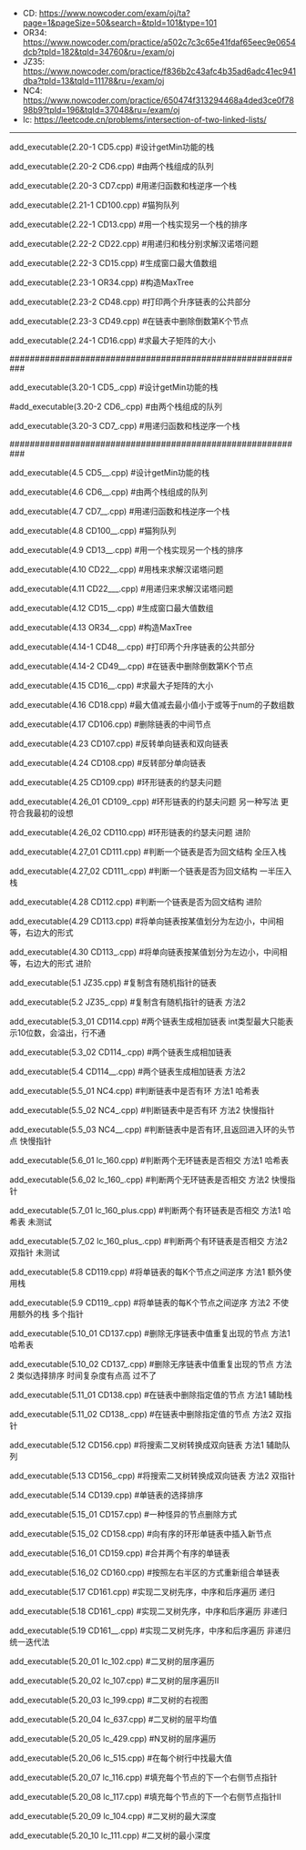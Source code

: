  - CD:
 https://www.nowcoder.com/exam/oj/ta?page=1&pageSize=50&search=&tpId=101&type=101
 - OR34:
 https://www.nowcoder.com/practice/a502c7c3c65e41fdaf65eec9e0654dcb?tpId=182&tqId=34760&ru=/exam/oj
 - JZ35:
 https://www.nowcoder.com/practice/f836b2c43afc4b35ad6adc41ec941dba?tpId=13&tqId=11178&ru=/exam/oj
 - NC4:
 https://www.nowcoder.com/practice/650474f313294468a4ded3ce0f7898b9?tpId=196&tqId=37048&ru=/exam/oj
 - lc:
 https://leetcode.cn/problems/intersection-of-two-linked-lists/
 ---
add_executable(2.20-1 CD5.cpp) #设计getMin功能的栈

add_executable(2.20-2 CD6.cpp) #由两个栈组成的队列

add_executable(2.20-3 CD7.cpp) #用递归函数和栈逆序一个栈

add_executable(2.21-1 CD100.cpp) #猫狗队列

add_executable(2.22-1 CD13.cpp) #用一个栈实现另一个栈的排序

add_executable(2.22-2 CD22.cpp) #用递归和栈分别求解汉诺塔问题

add_executable(2.22-3 CD15.cpp) #生成窗口最大值数组

add_executable(2.23-1 OR34.cpp) #构造MaxTree

add_executable(2.23-2 CD48.cpp) #打印两个升序链表的公共部分

add_executable(2.23-3 CD49.cpp) #在链表中删除倒数第K个节点

add_executable(2.24-1 CD16.cpp) #求最大子矩阵的大小

###########################################################

add_executable(3.20-1 CD5_.cpp)	#设计getMin功能的栈

#add_executable(3.20-2 CD6_.cpp)	#由两个栈组成的队列

add_executable(3.20-3 CD7_.cpp) #用递归函数和栈逆序一个栈

###########################################################

add_executable(4.5 CD5__.cpp) #设计getMin功能的栈

add_executable(4.6 CD6__.cpp)	#由两个栈组成的队列

add_executable(4.7 CD7__.cpp) #用递归函数和栈逆序一个栈

add_executable(4.8 CD100__.cpp) #猫狗队列

add_executable(4.9 CD13__.cpp) #用一个栈实现另一个栈的排序

add_executable(4.10 CD22__.cpp) #用栈来求解汉诺塔问题

add_executable(4.11 CD22___.cpp) #用递归来求解汉诺塔问题

add_executable(4.12 CD15__.cpp) #生成窗口最大值数组

add_executable(4.13 OR34__.cpp) #构造MaxTree

add_executable(4.14-1 CD48__.cpp) #打印两个升序链表的公共部分

add_executable(4.14-2 CD49__.cpp) #在链表中删除倒数第K个节点

add_executable(4.15 CD16__.cpp) #求最大子矩阵的大小

add_executable(4.16 CD18.cpp) #最大值减去最小值小于或等于num的子数组数

add_executable(4.17 CD106.cpp) #删除链表的中间节点

add_executable(4.23 CD107.cpp) #反转单向链表和双向链表

add_executable(4.24 CD108.cpp) #反转部分单向链表

add_executable(4.25 CD109.cpp) #环形链表的约瑟夫问题

add_executable(4.26_01 CD109_.cpp) #环形链表的约瑟夫问题 另一种写法 更符合我最初的设想

add_executable(4.26_02 CD110.cpp) #环形链表的约瑟夫问题 进阶

add_executable(4.27_01 CD111.cpp) #判断一个链表是否为回文结构 全压入栈

add_executable(4.27_02 CD111_.cpp) #判断一个链表是否为回文结构 一半压入栈

add_executable(4.28 CD112.cpp) #判断一个链表是否为回文结构 进阶

add_executable(4.29 CD113.cpp) #将单向链表按某值划分为左边小，中间相等，右边大的形式

add_executable(4.30 CD113_.cpp) #将单向链表按某值划分为左边小，中间相等，右边大的形式 进阶

add_executable(5.1 JZ35.cpp) #复制含有随机指针的链表
 
add_executable(5.2 JZ35_.cpp) #复制含有随机指针的链表 方法2

add_executable(5.3_01 CD114.cpp) #两个链表生成相加链表 int类型最大只能表示10位数，会溢出，行不通

add_executable(5.3_02 CD114_.cpp) #两个链表生成相加链表 

add_executable(5.4 CD114__.cpp) #两个链表生成相加链表 方法2

add_executable(5.5_01 NC4.cpp) #判断链表中是否有环 方法1 哈希表

add_executable(5.5_02 NC4_.cpp) #判断链表中是否有环 方法2 快慢指针

add_executable(5.5_03 NC4__.cpp) #判断链表中是否有环,且返回进入环的头节点 快慢指针

add_executable(5.6_01 lc_160.cpp) #判断两个无环链表是否相交 方法1 哈希表

add_executable(5.6_02 lc_160_.cpp) #判断两个无环链表是否相交 方法2 快慢指针

add_executable(5.7_01 lc_160_plus.cpp) #判断两个有环链表是否相交 方法1 哈希表 未测试

add_executable(5.7_02 lc_160_plus_.cpp) #判断两个有环链表是否相交 方法2 双指针 未测试

add_executable(5.8 CD119.cpp) #将单链表的每K个节点之间逆序 方法1 额外使用栈

add_executable(5.9 CD119_.cpp) #将单链表的每K个节点之间逆序 方法2 不使用额外的栈 多个指针

add_executable(5.10_01 CD137.cpp) #删除无序链表中值重复出现的节点 方法1 哈希表

add_executable(5.10_02 CD137_.cpp) #删除无序链表中值重复出现的节点 方法2 类似选择排序 时间复杂度有点高 过不了

add_executable(5.11_01 CD138.cpp) #在链表中删除指定值的节点 方法1 辅助栈

add_executable(5.11_02 CD138_.cpp) #在链表中删除指定值的节点 方法2 双指针

add_executable(5.12 CD156.cpp) #将搜索二叉树转换成双向链表 方法1 辅助队列

add_executable(5.13 CD156_.cpp) #将搜索二叉树转换成双向链表 方法2 双指针

add_executable(5.14 CD139.cpp) #单链表的选择排序

add_executable(5.15_01 CD157.cpp) #一种怪异的节点删除方式

add_executable(5.15_02 CD158.cpp) #向有序的环形单链表中插入新节点

add_executable(5.16_01 CD159.cpp) #合并两个有序的单链表

add_executable(5.16_02 CD160.cpp) #按照左右半区的方式重新组合单链表

add_executable(5.17 CD161.cpp) #实现二叉树先序，中序和后序遍历 递归

add_executable(5.18 CD161_.cpp) #实现二叉树先序，中序和后序遍历 非递归

add_executable(5.19 CD161__.cpp) #实现二叉树先序，中序和后序遍历 非递归 统一迭代法

add_executable(5.20_01 lc_102.cpp) #二叉树的层序遍历

add_executable(5.20_02 lc_107.cpp) #二叉树的层序遍历II

add_executable(5.20_03 lc_199.cpp) #二叉树的右视图

add_executable(5.20_04 lc_637.cpp) #二叉树的层平均值

add_executable(5.20_05 lc_429.cpp) #N叉树的层序遍历

add_executable(5.20_06 lc_515.cpp) #在每个树行中找最大值

add_executable(5.20_07 lc_116.cpp) #填充每个节点的下一个右侧节点指针

add_executable(5.20_08 lc_117.cpp) #填充每个节点的下一个右侧节点指针II

add_executable(5.20_09 lc_104.cpp) #二叉树的最大深度

add_executable(5.20_10 lc_111.cpp) #二叉树的最小深度


